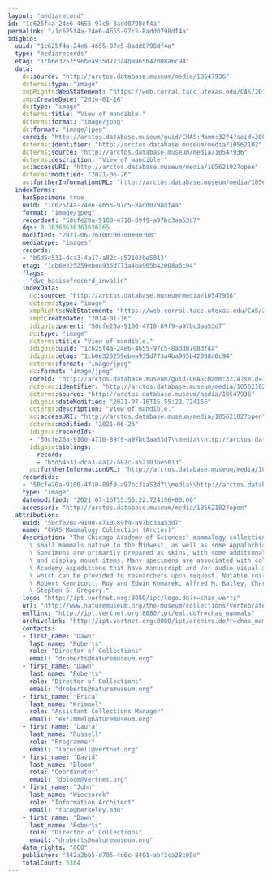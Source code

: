 ```yaml
---
layout: "mediarecord"
id: "1c625f4a-24e6-4655-97c5-8add0798df4a"
permalink: "/1c625f4a-24e6-4655-97c5-8add0798df4a"
idigbio:
  uuid: "1c625f4a-24e6-4655-97c5-8add0798df4a"
  type: "mediarecords"
  etag: "1cb6e325259ebea935d773a4ba965b42008a6c94"
  data:
    dc:source: "http://arctos.database.museum/media/10547936"
    dcterms:type: "image"
    xmpRights:WebStatement: "https://web.corral.tacc.utexas.edu/CAS/20161217-02/jpg/chas_mamm_3274.7.jpg"
    xmp:CreateDate: "2014-01-16"
    dc:type: "image"
    dcterms:title: "View of mandible."
    dcterms:format: "image/jpeg"
    dc:format: "image/jpeg"
    coreid: "http://arctos.database.museum/guid/CHAS:Mamm:3274?seid=3087875"
    dcterms:identifier: "http://arctos.database.museum/media/10562102"
    dcterms:source: "http://arctos.database.museum/media/10547936"
    dcterms:description: "View of mandible."
    ac:accessURI: "http://arctos.database.museum/media/10562102?open"
    dcterms:modified: "2021-06-26"
    ac:furtherInformationURL: "http://arctos.database.museum/media/10562102"
  indexTerms:
    hasSpecimen: true
    uuid: "1c625f4a-24e6-4655-97c5-8add0798df4a"
    format: "image/jpeg"
    recordset: "50cfe20a-9100-4710-89f9-a97bc3aa53d7"
    dqs: 0.36363636363636365
    modified: "2021-06-26T00:00:00+00:00"
    mediatype: "images"
    records:
    - "b5d54531-dca3-4a17-a82c-a52103be5013"
    etag: "1cb6e325259ebea935d773a4ba965b42008a6c94"
    flags:
    - "dwc_basisofrecord_invalid"
    indexData:
      dc:source: "http://arctos.database.museum/media/10547936"
      dcterms:type: "image"
      xmpRights:WebStatement: "https://web.corral.tacc.utexas.edu/CAS/20161217-02/jpg/chas_mamm_3274.7.jpg"
      xmp:CreateDate: "2014-01-16"
      idigbio:parent: "50cfe20a-9100-4710-89f9-a97bc3aa53d7"
      dc:type: "image"
      dcterms:title: "View of mandible."
      idigbio:uuid: "1c625f4a-24e6-4655-97c5-8add0798df4a"
      idigbio:etag: "1cb6e325259ebea935d773a4ba965b42008a6c94"
      dcterms:format: "image/jpeg"
      dc:format: "image/jpeg"
      coreid: "http://arctos.database.museum/guid/CHAS:Mamm:3274?seid=3087875"
      dcterms:identifier: "http://arctos.database.museum/media/10562102"
      dcterms:source: "http://arctos.database.museum/media/10547936"
      idigbio:dateModified: "2021-07-16T15:55:22.724156"
      dcterms:description: "View of mandible."
      ac:accessURI: "http://arctos.database.museum/media/10562102?open"
      dcterms:modified: "2021-06-26"
      idigbio:recordIds:
      - "50cfe20a-9100-4710-89f9-a97bc3aa53d7\\media\\http://arctos.database.museum/media/10562102"
      idigbio:siblings:
        record:
        - "b5d54531-dca3-4a17-a82c-a52103be5013"
      ac:furtherInformationURL: "http://arctos.database.museum/media/10562102"
    recordids:
    - "50cfe20a-9100-4710-89f9-a97bc3aa53d7\\media\\http://arctos.database.museum/media/10562102"
    type: "image"
    datemodified: "2021-07-16T15:55:22.724156+00:00"
    accessuri: "http://arctos.database.museum/media/10562102?open"
  attribution:
    uuid: "50cfe20a-9100-4710-89f9-a97bc3aa53d7"
    name: "CHAS Mammalogy Collection (Arctos)"
    description: "The Chicago Academy of Sciences’ mammalogy collection contains mostly\
      \ small mammals native to the Midwest, as well as some Appalachian species.\
      \ Specimens are primarily prepared as skins, with some additional osteological\
      \ and display mount items. Many specimens are associated with collectors or\
      \ Academy expeditions that have manuscript and /or audio-visual archival material,\
      \ which can be provided to researchers upon request. Notable collectors include\
      \ Robert Kennicott, Roy and Edwin Komarek, Alfred M. Bailey, Charles D. Brower,\
      \ Stephen S. Gregory."
    logo: "http://ipt.vertnet.org:8080/ipt/logo.do?r=chas_verts"
    url: "http://www.naturemuseum.org/the-museum/collections/vertebrates"
    emllink: "http://ipt.vertnet.org:8080/ipt/eml.do?r=chas_mammals"
    archivelink: "http://ipt.vertnet.org:8080/ipt/archive.do?r=chas_mammals"
    contacts:
    - first_name: "Dawn"
      last_name: "Roberts"
      role: "Director of Collections"
      email: "droberts@naturemuseum.org"
    - first_name: "Dawn"
      last_name: "Roberts"
      role: "Director of Collections"
      email: "droberts@naturemuseum.org"
    - first_name: "Erica"
      last_name: "Krimmel"
      role: "Assistant Collections Manager"
      email: "ekrimmel@naturemuseum.org"
    - first_name: "Laura"
      last_name: "Russell"
      role: "Programmer"
      email: "larussell@vertnet.org"
    - first_name: "David"
      last_name: "Bloom"
      role: "Coordinator"
      email: "dbloom@vertnet.org"
    - first_name: "John"
      last_name: "Wieczorek"
      role: "Information Architect"
      email: "tuco@berkeley.edu"
    - first_name: "Dawn"
      last_name: "Roberts"
      role: "Director of Collections"
      email: "droberts@naturemuseum.org"
    data_rights: "CC0"
    publisher: "842a2bb5-d705-4d6c-8401-abf3ca28c05d"
    totalCount: 5364
---
```

